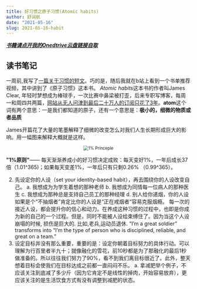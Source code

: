 ```yaml
---
title: 好习惯之原子习惯(Atomic habits)
author: 舒润航
date: "2021-05-16"
slug: 2021-05-16-habit
---
```



[_**书籍请点开我的Onedtrive云盘链接自取**_](https://uflorida-my.sharepoint.com/:f:/g/personal/r_shu_ufl_edu/EvyxvcSKotRHjcNXyKn21MoBPDxrn8TNd20ZTls01C6Qiw?e=ZlLra8)

## 读书笔记

一周前,我写了[一篇关于习惯的短文](https://www.runhangshu.com/cn/2021/05/habit/)。巧的是，随后我就在b站上看到一个书单推荐视频，其中讲到了《原子习惯》这本书。
*Atomic habits*这本书的作者叫James Clear, 年轻时梦想成为棒球手，一次比赛中鼻梁被打歪，后来专职写博客，每周一和周四共两篇，[网站从无人问津到最后二十万人的订阅只花了3年](https://jamesclear.com/)。**atom**这个词有两个意思：一是我们都知道的原子，还有一个意思是：**极小的，细微的物质或者品质**

James开篇花了大量的笔墨解释了细微的改变怎么对我们人生长期形成巨大的影响。用一幅图来解释大概就是这样。

<center>
<img src="/cn/Website_pics/tiny-gains-graph.jpg" alt="1% Princeple" style="zoom:80%;" />
</center>

**"1%原则"**—— 每天渐渐养成小的好习惯决定成败：每天变好1%，一年后成长37倍（1.01^365)；如果每天变差1%，一年后只有只剩0.26% （0.99^365）。

2.	先设定你的人设（set your identity-based habit），再去围绕你的人设改变自己。
a.	我想成为为学生着想的那种老师
b.	我想成为同情每一位病人的那种医生
c.	我想成为那种总是支持自己员工的那种经理
d.	别人给你递烟，你的人设如果是个“不抽烟者”肯定比你的人设是“正在戒烟者“容易克服烟瘾。
每一次的接近人设，都会提升你的信心和动力。在养成这种习惯的过程中，也即是你成为新的自己的一个过程。但是，同时不能被人设给束缚住了。因为当这个人设崩塌的时候, 损伤是巨大的. 比如,老兵,运动员退休. “I’m a great soldier” transforms into “I’m the type of person who is disciplined, reliable, and great on a team.”
3.	设定目标并没有那么重要，重要的是：设定你朝着目标努力的具体行动。可以理解为行百里者半九十；就像融化的雪花，前10秒都是为了那融化的最后1秒做准备的。所以往往我们努力了90%，看不到我们离目标很近了。此外，整天想着目标会使我们在目标达成之前都一直闷闷不乐。
a.	拿减肥举个例子，不应该关注到底减了多少斤（因为它肯定不是线性的掉肉，开始容易放弃），更应该关注的是生活饮食方式有没有调整到减肥的状态。
